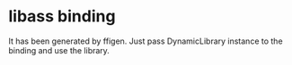 # libass binding

It has been generated by ffigen. Just pass DynamicLibrary instance to the binding and use the library.
